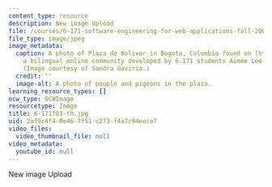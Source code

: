 ```yaml
---
content_type: resource
description: New image Upload
file: /courses/6-171-software-engineering-for-web-applications-fall-2003/2af9c4f40e467f51c273f4a7c94eece7_6-171f03-th.jpg
file_type: image/jpeg
image_metadata:
  caption: A photo of Plaza de Bolivar in Bogota, Colombia found on [http://mitupv.mit.edu/](http://mitupv.mit.edu/),
    a bilingual online community developed by 6.171 students Aimee Lee and Kathy Lee.
    (Image courtesy of Sandra Gaviria.)
  credit: ''
  image-alt: A photo of people and pigeons in the plaza.
learning_resource_types: []
ocw_type: OCWImage
resourcetype: Image
title: 6-171f03-th.jpg
uid: 2af9c4f4-0e46-7f51-c273-f4a7c94eece7
video_files:
  video_thumbnail_file: null
video_metadata:
  youtube_id: null
---
```

New image Upload

